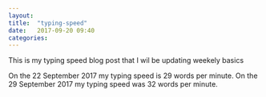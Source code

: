 ```yaml
---
layout: 
title:  "typing-speed"
date:   2017-09-20 09:40
categories: 
---
```

This is my typing speed blog post that I wil be updating weekely basics

On the 22 September 2017 my typing speed is 29 words per minute.
On the 29 September 2017 my typing speed was 32 words per minute.